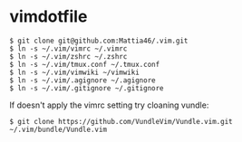 # vimdotfile

```
$ git clone git@github.com:Mattia46/.vim.git
$ ln -s ~/.vim/vimrc ~/.vimrc
$ ln -s ~/.vim/zshrc ~/.zshrc
$ ln -s ~/.vim/tmux.conf ~/.tmux.conf
$ ln -s ~/.vim/vimwiki ~/vimwiki
$ ln -s ~/.vim/.agignore ~/.agignore
$ ln -s ~/.vim/.gitignore ~/.gitignore

```
If doesn't apply the vimrc setting try cloaning vundle:
```
$ git clone https://github.com/VundleVim/Vundle.vim.git ~/.vim/bundle/Vundle.vim
```
